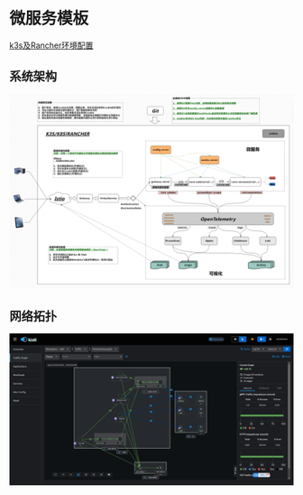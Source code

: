 # 微服务模板

<a href="README.k3s.md" target="_blank"> k3s及Rancher环境配置 </a>  

## 系统架构
![系统架构](repo/images/SystemArchitecture.png "系统架构")

## 网络拓扑
![网络拓扑](repo/images/NetworkTopology.png "网络拓扑")